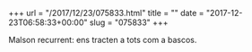 +++
url = "/2017/12/23/075833.html"
title = ""
date = "2017-12-23T06:58:33+00:00"
slug = "075833"
+++

Malson recurrent: ens tracten a tots com a bascos.
